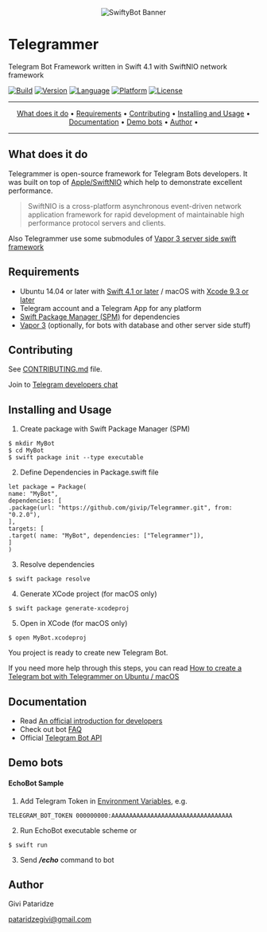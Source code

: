 <p align="center"><img src="http://gp-apps.com/github/telegrammer_logo.png" alt="SwiftyBot Banner"></p>

# Telegrammer
Telegram Bot Framework written in Swift 4.1 with SwiftNIO network framework

[![Build](https://circleci.com/gh/givip/Telegrammer/tree/master.svg?style=shield&circle-token=04a84114573c1c6b3039ef82b88e54f1f6b8c512)](https://circleci.com/gh/givip/Telegrammer)
[![Version](https://img.shields.io/badge/version-0.2.1-blue.svg)](https://github.com/givip/Telegrammer/releases)
[![Language](https://img.shields.io/badge/language-Swift%204.1-orange.svg)](https://swift.org/download/)
[![Platform](https://img.shields.io/badge/platform-Linux%20/%20macOS-ffc713.svg)](https://swift.org/download/)
[![License](https://img.shields.io/badge/license-MIT-lightgrey.svg)](https://github.com/givip/Telegrammer/blob/master/LICENSE)

---

<p align="center">
<a href="#what-does-it-do">What does it do</a> &bull;
<a href="#requirements">Requirements</a> &bull;
<a href="#contributing">Contributing</a> &bull;
<a href="#installing-and-usage">Installing and Usage</a> &bull;
<a href="#documentation">Documentation</a> &bull;
<a href="#demo-bots">Demo bots</a> &bull;
<a href="#author">Author</a> &bull;
</p>

---

What does it do
---------------

Telegrammer is open-source framework for Telegram Bots developers.
It was built on top of [Apple/SwiftNIO](https://github.com/apple/swift-nio) which help to demonstrate excellent performance.
> SwiftNIO is a cross-platform asynchronous event-driven network application framework for rapid development of maintainable high performance protocol servers and clients.

Also Telegrammer use some submodules of [Vapor 3 server side swift framework](https://github.com/vapor/vapor)


Requirements
---------------

- Ubuntu 14.04 or later with [Swift 4.1 or later](https://swift.org/getting-started/) / macOS with [Xcode 9.3 or later](https://swift.org/download/)
- Telegram account and a Telegram App for any platform
- [Swift Package Manager (SPM)](https://github.com/apple/swift-package-manager/blob/master/Documentation/Usage.md) for dependencies 
- [Vapor 3](https://vapor.codes) (optionally, for bots with database and other server side stuff)

Contributing
---------------

See [CONTRIBUTING.md](docs/CONTRIBUTING.md) file.

Join to [Telegram developers chat](https://t.me/joinchat/AzGW3kkUjLoK2dr3CZFrFQ)

Installing and Usage
---------------

1. Create package with Swift Package Manager (SPM)
```
$ mkdir MyBot
$ cd MyBot
$ swift package init --type executable
```
2. Define Dependencies in Package.swift file
```
let package = Package(
name: "MyBot",
dependencies: [
.package(url: "https://github.com/givip/Telegrammer.git", from: "0.2.0"),
],
targets: [
.target( name: "MyBot", dependencies: ["Telegrammer"]),
]
)
```
3. Resolve dependencies
```
$ swift package resolve
```
4. Generate XCode project (for macOS only)
```
$ swift package generate-xcodeproj
```
5. Open in XCode (for macOS only)
```
$ open MyBot.xcodeproj
```
You project is ready to create new Telegram Bot.

If you need more help through this steps, you can read [How to create a Telegram bot with Telegrammer on Ubuntu / macOS](https://github.com/givip/Telegrammer/wiki/Creating-Telegram-bot-in-Swift)


Documentation
-------------

- Read [An official introduction for developers](https://core.telegram.org/bots) 
- Check out bot [FAQ](https://core.telegram.org/bots/faq)
- Official [Telegram Bot API](https://core.telegram.org/bots/api)


Demo bots
---------

#### EchoBot Sample
1. Add Telegram Token in [Environment Variables](http://nshipster.com/launch-arguments-and-environment-variables/), e.g. 
```
TELEGRAM_BOT_TOKEN 000000000:AAAAAAAAAAAAAAAAAAAAAAAAAAAAAAAAAA
```
2. Run EchoBot executable scheme or
```
$ swift run
```
3. Send _**/echo**_ command to bot


Author
------

Givi Pataridze

[pataridzegivi@gmail.com](mailto:pataridzegivi@gmail.com)


